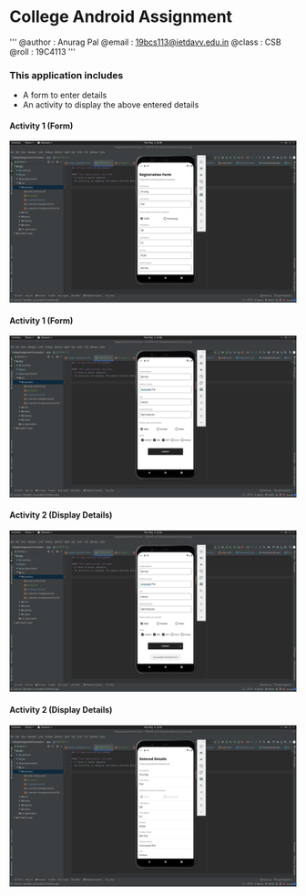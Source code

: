 # College Android Assignment
'''
    @author : Anurag Pal
    @email : 19bcs113@ietdavv.edu.in
    @class : CSB
    @roll : 19C4113
'''

### This application includes
- A form to enter details
- An activity to display the above entered details

#### Activity 1 (Form)
![form-1](/app/src/main/res/drawable-v24/android_assignment_1.png)

#### Activity 1 (Form)
![form-1](/app/src/main/res/drawable-v24/android_assignment_2.png)

#### Activity 2 (Display Details)
![form-1](/app/src/main/res/drawable-v24/android_assignment_3.png)

#### Activity 2 (Display Details)
![form-1](/app/src/main/res/drawable-v24/android_assignment_4.png)